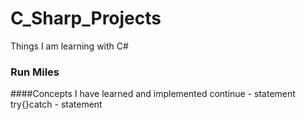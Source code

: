 # C_Sharp_Projects
Things I am learning with C#

### Run Miles
####Concepts I have learned and implemented
continue - statement<br />
try{}catch - statement

